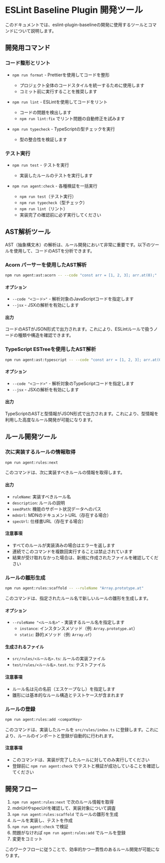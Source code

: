 # ESLint Baseline Plugin 開発ツール

このドキュメントでは、eslint-plugin-baselineの開発に使用するツールとコマンドについて説明します。

## 開発用コマンド

### コード整形とリント

- `npm run format` - Prettierを使用してコードを整形

  - プロジェクト全体のコードスタイルを統一するために使用します
  - コミット前に実行することを推奨します

- `npm run lint` - ESLintを使用してコードをリント

  - コードの問題を検出します
  - `npm run lint:fix` でリント問題の自動修正を試みます

- `npm run typecheck` - TypeScriptの型チェックを実行
  - 型の整合性を検証します

### テスト実行

- `npm run test` - テストを実行

  - 実装したルールのテストを実行します

- `npm run agent:check` - 各種検証を一括実行
  - `npm run test`（テスト実行）
  - `npm run typecheck`（型チェック）
  - `npm run lint`（リント）
  - 実装完了の確認前に必ず実行してください

## AST解析ツール

AST（抽象構文木）の解析は、ルール開発において非常に重要です。以下のツールを使用して、コードのASTを分析できます。

### Acorn パーサーを使用したAST解析

```bash
npm run agent:ast:acorn -- --code "const arr = [1, 2, 3]; arr.at(0);"
```

#### オプション

- `--code "<コード>"` - 解析対象のJavaScriptコードを指定します
- `--jsx` - JSXの解析を有効にします

#### 出力

コードのASTがJSON形式で出力されます。これにより、ESLintルールで扱うノードの種類や構造を確認できます。

### TypeScript ESTreeを使用したAST解析

```bash
npm run agent:ast:typescript -- --code "const arr = [1, 2, 3]; arr.at(0);"
```

#### オプション

- `--code "<コード>"` - 解析対象のTypeScriptコードを指定します
- `--jsx` - JSXの解析を有効にします

#### 出力

TypeScriptのASTと型情報がJSON形式で出力されます。これにより、型情報を利用した高度なルール開発が可能になります。

## ルール開発ツール

### 次に実装するルールの情報取得

```bash
npm run agent:rules:next
```

このコマンドは、次に実装すべきルールの情報を取得します。

#### 出力

- `ruleName`: 実装すべきルール名
- `description`: ルールの説明
- `seedPath`: 機能のサポート状況データへのパス
- `mdnUrl`: MDNのドキュメントURL（存在する場合）
- `specUrl`: 仕様書URL（存在する場合）

#### 注意事項

- すべてのルールが実装済みの場合はエラーを返します
- 連続でこのコマンドを複数回実行することは禁止されています
- 結果が受け取れなかった場合は、新規に作成されたファイルを確認してください

### ルールの雛形生成

```bash
npm run agent:rules:scaffold -- --ruleName "Array.prototype.at"
```

このコマンドは、指定されたルール名で新しいルールの雛形を生成します。

#### オプション

- `--ruleName "<ルール名>"` - 実装するルール名を指定します
  - `instance`: インスタンスメソッド（例: `Array.prototype.at`）
  - `static`: 静的メソッド（例: `Array.of`）

#### 生成されるファイル

- `src/rules/<ルール名>.ts`: ルールの実装ファイル
- `test/rules/<ルール名>.test.ts`: テストファイル

#### 注意事項

- ルール名は元の名前（エスケープなし）を指定します
- 雛形には基本的なルール構造とテストケースが含まれます

### ルールの登録

```bash
npm run agent:rules:add <compatKey>
```

このコマンドは、実装したルールを `src/rules/index.ts` に登録します。これにより、ルールのインポートと登録が自動的に行われます。

#### 注意事項

- このコマンドは、実装が完了したルールに対してのみ実行してください
- 登録前に `npm run agent:check` でテストと検証が成功していることを確認してください

## 開発フロー

1. `npm run agent:rules:next` で次のルール情報を取得
2. mdnUrlやspecUrlを確認して、実装対象について調査
3. `npm run agent:rules:scaffold` でルールの雛形を生成
4. ルールを実装し、テストを作成
5. `npm run agent:check` で検証
6. 問題がなければ `npm run agent:rules:add` でルールを登録
7. 変更をコミット

このワークフローに従うことで、効率的かつ一貫性のあるルール開発が可能になります。
